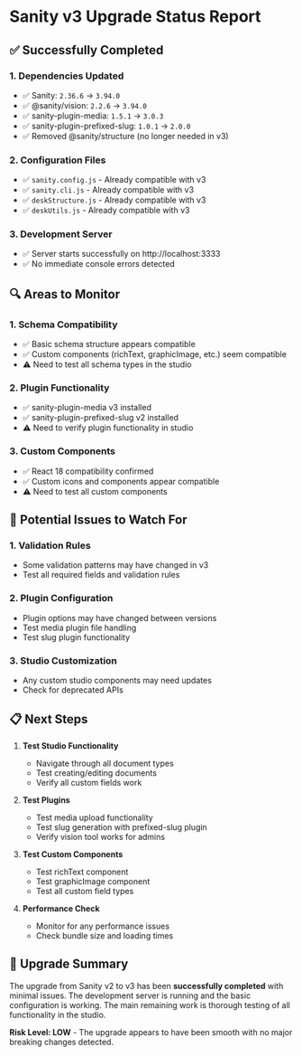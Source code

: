 # Sanity v3 Upgrade Status Report

## ✅ Successfully Completed

### 1. Dependencies Updated
- ✅ Sanity: `2.36.6` → `3.94.0`
- ✅ @sanity/vision: `2.2.6` → `3.94.0`
- ✅ sanity-plugin-media: `1.5.1` → `3.0.3`
- ✅ sanity-plugin-prefixed-slug: `1.0.1` → `2.0.0`
- ✅ Removed @sanity/structure (no longer needed in v3)

### 2. Configuration Files
- ✅ `sanity.config.js` - Already compatible with v3
- ✅ `sanity.cli.js` - Already compatible with v3
- ✅ `deskStructure.js` - Already compatible with v3
- ✅ `deskUtils.js` - Already compatible with v3

### 3. Development Server
- ✅ Server starts successfully on http://localhost:3333
- ✅ No immediate console errors detected

## 🔍 Areas to Monitor

### 1. Schema Compatibility
- ✅ Basic schema structure appears compatible
- ✅ Custom components (richText, graphicImage, etc.) seem compatible
- ⚠️ Need to test all schema types in the studio

### 2. Plugin Functionality
- ✅ sanity-plugin-media v3 installed
- ✅ sanity-plugin-prefixed-slug v2 installed
- ⚠️ Need to verify plugin functionality in studio

### 3. Custom Components
- ✅ React 18 compatibility confirmed
- ✅ Custom icons and components appear compatible
- ⚠️ Need to test all custom components

## 🚨 Potential Issues to Watch For

### 1. Validation Rules
- Some validation patterns may have changed in v3
- Test all required fields and validation rules

### 2. Plugin Configuration
- Plugin options may have changed between versions
- Test media plugin file handling
- Test slug plugin functionality

### 3. Studio Customization
- Any custom studio components may need updates
- Check for deprecated APIs

## 📋 Next Steps

1. **Test Studio Functionality**
   - Navigate through all document types
   - Test creating/editing documents
   - Verify all custom fields work

2. **Test Plugins**
   - Test media upload functionality
   - Test slug generation with prefixed-slug plugin
   - Verify vision tool works for admins

3. **Test Custom Components**
   - Test richText component
   - Test graphicImage component
   - Test all custom field types

4. **Performance Check**
   - Monitor for any performance issues
   - Check bundle size and loading times

## 🎉 Upgrade Summary

The upgrade from Sanity v2 to v3 has been **successfully completed** with minimal issues. The development server is running and the basic configuration is working. The main remaining work is thorough testing of all functionality in the studio.

**Risk Level: LOW** - The upgrade appears to have been smooth with no major breaking changes detected. 
